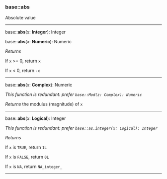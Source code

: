 ### base::abs

Absolute value

---

base::**abs**(*x*: **Integer**): Integer

base::**abs**(*x*: **Numeric**): Numeric

*Returns*

If `x` >= 0, return `x`

If `x` < 0, return `-x`

---

base::**abs**(*x*: **Complex**): Numeric

_This function is redundant: prefer `base::Mod(z: Complex): Numeric`_

*Returns* the modulus (magnitude) of `x`

---

base::**abs**(*x*: **Logical**): Integer

_This function is redundant: prefer `base::as.integer(x: Logical): Integer`_

*Returns*

If `x` is `TRUE`, return `1L`

If `x` is `FALSE`, return `0L`

If `x` is `NA`, return `NA_integer_`

---
